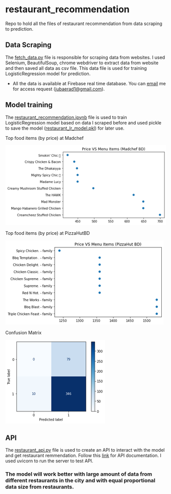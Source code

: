 # restaurant_recommendation
Repo to hold all the files of restaurant recommendation from data scraping to prediction.

## Data Scraping
The [fetch_data.py](https://github.com/jubaer-ad/restaurant_recommendation/blob/main/fetch_data.py) file is responsible for scraping data from websites. I used Selenium, BeautifulSoup, chrome webdriver to extract data from website and then saved all data as csv file. This data file is used for training LogisticRegression model for prediction.
* All the data is available at Firebase real time database. You can [email](mailto:jubaerad1@gmail.com) me for access request (<jubaerad1@gmail.com>).

## Model training
The [restaurant_recommendation.ipynb](https://github.com/jubaer-ad/restaurant_recommendation/blob/main/restaurant_recommendation.ipynb) file is used to train LogisticRegression model based on data I scraped before and used pickle to save the model ([restaurant_lr_model.pkl](https://github.com/jubaer-ad/restaurant_recommendation/blob/main/restaurant_lr_model.pkl)) for later use.

Top food items (by price) at Madchef

![top madchef](https://github.com/jubaer-ad/restaurant_recommendation/blob/main/top_madchef.png)

Top food items (by price) at PizzaHutBD

![Top pizzahutbd](https://github.com/jubaer-ad/restaurant_recommendation/blob/main/top_pizzahut_bd.png)

Confusion Matrix

![confusion_matrix](https://github.com/jubaer-ad/restaurant_recommendation/blob/main/confusion_matrix.png)

## API
The [restaurant_api.py](https://github.com/jubaer-ad/restaurant_recommendation/blob/main/restaurant_api.py) file is used to create an API to interact with the model and get restaurant remmendation. Follow this [link](https://documenter.getpostman.com/view/23040426/2s83f2pbB4) for API documentation.
I used uvicorn to run the server to test API.

### The model will work better with large amount of data from different restaurants in the city and with equal proportional data size from restaurants.

